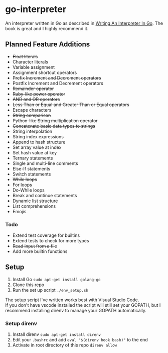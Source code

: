 # go-interpreter
An interpreter written in Go as described in [Writing An Interpreter In Go](https://interpreterbook.com/). The book is great and I highly recommend it.

## Planned Feature Additions
* ~~Float literals~~
* Character literals
* Variable assignment
* Assignment shortcut operators
* ~~Prefix Increment and Decrement operators~~
* Postfix Increment and Decrement operators
* ~~Remainder operator~~
* ~~Ruby-like power operator~~
* ~~AND and OR operators~~
* ~~Less Than or Equal and Greater Than or Equal operators~~
* Escape characters
* ~~String comparison~~
* ~~Python-like String multiplication operator~~
* ~~Concatenate basic data types to strings~~
* String interpolation
* String index expressions
* Append to hash structure
* Set array value at index
* Set hash value at key
* Ternary statements
* Single and multi-line comments
* Else-If statements
* Switch statements
* ~~While loops~~
* For loops
* Do-While loops
* Break and continue statements
* Dynamic list structure
* List comprehensions
* Emojis

### Todo
* Extend test coverage for builtins
* Extend tests to check for more types
* ~~Read input from a file~~
* Add more builtin functions

## Setup
1. Install Go ```sudo apt-get install golang-go```
2. Clone this repo
3. Run the set up script ```./env_setup.sh```

The setup script I've written works best with Visual Studio Code.  
If you don't have vscode installed the script will still set your GOPATH, but I recommend installing direnv to manage your GOPATH automatically.  

### Setup direnv
1. Install direnv ```sudo apt-get install direnv```
2. Edit your ```.bashrc``` and add ```eval "$(direnv hook bash)"``` to the end
3. Activate in root directory of this repo ```direnv allow```
